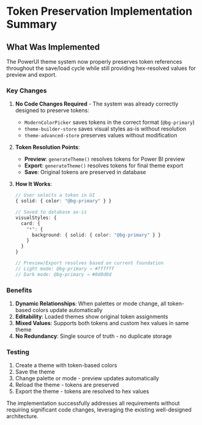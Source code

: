 # Token Preservation Implementation Summary

## What Was Implemented

The PowerUI theme system now properly preserves token references throughout the save/load cycle while still providing hex-resolved values for preview and export.

### Key Changes

1. **No Code Changes Required** - The system was already correctly designed to preserve tokens:
   - `ModernColorPicker` saves tokens in the correct format (`@bg-primary`)
   - `theme-builder-store` saves visual styles as-is without resolution
   - `theme-advanced-store` preserves values without modification

2. **Token Resolution Points**:
   - **Preview**: `generateTheme()` resolves tokens for Power BI preview
   - **Export**: `generateTheme()` resolves tokens for final theme export
   - **Save**: Original tokens are preserved in database

3. **How It Works**:
   ```typescript
   // User selects a token in UI
   { solid: { color: "@bg-primary" } }
   
   // Saved to database as-is
   visualStyles: {
     card: {
       "*": {
         background: { solid: { color: "@bg-primary" } }
       }
     }
   }
   
   // Preview/Export resolves based on current foundation
   // Light mode: @bg-primary → #ffffff
   // Dark mode: @bg-primary → #0d0d0d
   ```

### Benefits

1. **Dynamic Relationships**: When palettes or mode change, all token-based colors update automatically
2. **Editability**: Loaded themes show original token assignments
3. **Mixed Values**: Supports both tokens and custom hex values in same theme
4. **No Redundancy**: Single source of truth - no duplicate storage

### Testing

1. Create a theme with token-based colors
2. Save the theme
3. Change palette or mode - preview updates automatically
4. Reload the theme - tokens are preserved
5. Export the theme - tokens are resolved to hex values

The implementation successfully addresses all requirements without requiring significant code changes, leveraging the existing well-designed architecture.